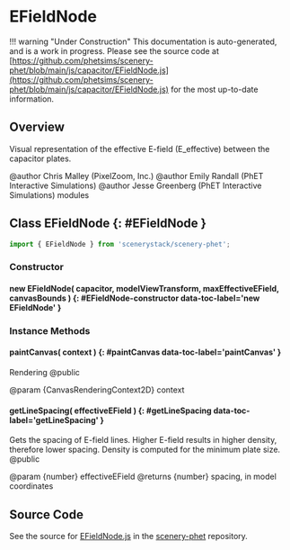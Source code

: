 # EFieldNode

!!! warning "Under Construction"
    This documentation is auto-generated, and is a work in progress. Please see the source code at
    [https://github.com/phetsims/scenery-phet/blob/main/js/capacitor/EFieldNode.js](https://github.com/phetsims/scenery-phet/blob/main/js/capacitor/EFieldNode.js) for the most up-to-date information.

## Overview

Visual representation of the effective E-field (E_effective) between the capacitor plates.

@author Chris Malley (PixelZoom, Inc.)
@author Emily Randall (PhET Interactive Simulations)
@author Jesse Greenberg (PhET Interactive Simulations)
modules

## Class EFieldNode {: #EFieldNode }


```js
import { EFieldNode } from 'scenerystack/scenery-phet';
```
### Constructor

#### new EFieldNode( capacitor, modelViewTransform, maxEffectiveEField, canvasBounds ) {: #EFieldNode-constructor data-toc-label='new EFieldNode' }

### Instance Methods

#### paintCanvas( context ) {: #paintCanvas data-toc-label='paintCanvas' }

Rendering
@public

@param {CanvasRenderingContext2D} context

#### getLineSpacing( effectiveEField ) {: #getLineSpacing data-toc-label='getLineSpacing' }

Gets the spacing of E-field lines. Higher E-field results in higher density,
therefore lower spacing. Density is computed for the minimum plate size.
@public

@param {number} effectiveEField
@returns {number} spacing, in model coordinates



## Source Code

See the source for [EFieldNode.js](https://github.com/phetsims/scenery-phet/blob/main/js/capacitor/EFieldNode.js) in the [scenery-phet](https://github.com/phetsims/scenery-phet) repository.
